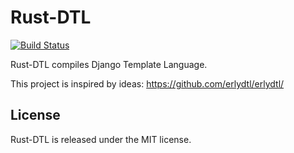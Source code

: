 Rust-DTL
========

[![Build Status](https://travis-ci.org/tesjin/rust-dtl.svg?branch=master)](https://travis-ci.org/tesjin/rust-dtl)

Rust-DTL compiles Django Template Language.

This project is inspired by ideas: <https://github.com/erlydtl/erlydtl/>

License
-------

Rust-DTL is released under the MIT license.